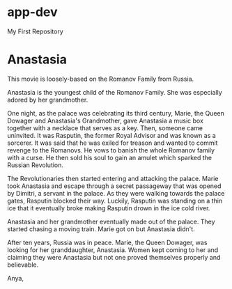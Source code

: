 # app-dev
My First Repository
<h1> Anastasia </h1>
<p> This movie is loosely-based on the Romanov Family from Russia. <br> 
<p> Anastasia is the youngest child of the Romanov Family. She was especially adored by her grandmother. <br> 
<p> One night, as the palace was celebrating its third century, Marie, the Queen Dowager and Anastasia's Grandmother, gave Anastasia a music box together with a necklace that serves as a key. Then, someone came uninvited. It was Rasputin, the former Royal Advisor and was known as a sorcerer. It was said that he was exiled for treason and wanted to commit revenge to the Romanovs. He vows to banish the whole Romanov family with a curse. He then sold his soul to gain an amulet which sparked the Russian Revolution. <br> 
<p> The Revolutionaries then started entering and attacking the palace. Marie took Anastasia and escape through a secret passageway that was opened by Dimitri, a servant in the palace. As they were walking towards the palace gates, Rasputin blocked their way. Luckily, Rasputin was standing on a thin ice that it eventually broke making Rasputin drown in the ice cold river. <br> 
<p> Anastasia and her grandmother eventually made out of the palace. They started chasing a moving train. Marie got on but Anastasia didn't. <br>
<p> After ten years, Russia was in peace. Marie, the Queen Dowager, was looking for her granddaughter, Anastasia. Women kept coming to her and claiming they were Anastasia but not one proved themselves properly and believable. <br> 
<p> Anya, 
